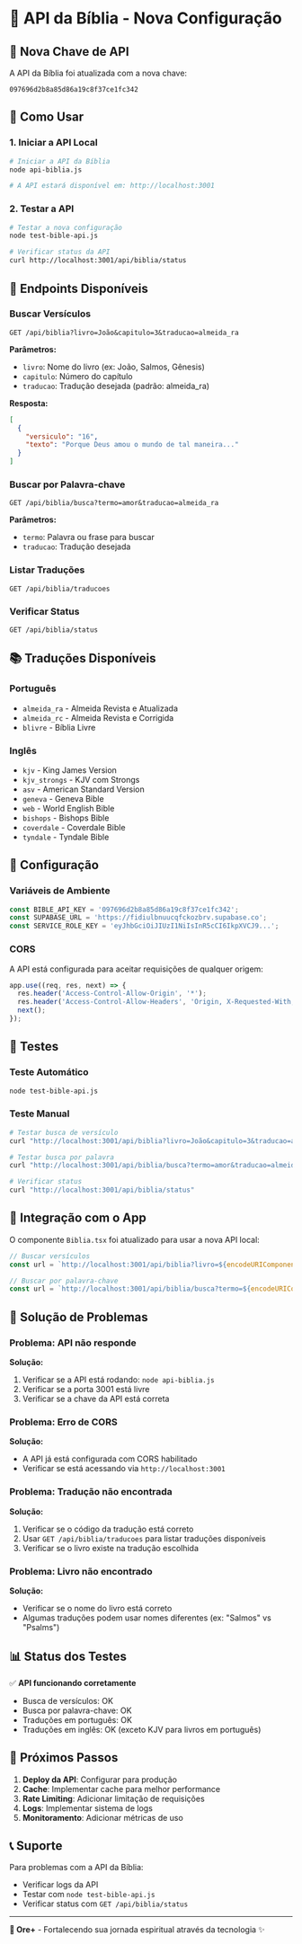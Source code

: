 # 📖 API da Bíblia - Nova Configuração

## 🔑 Nova Chave de API

A API da Bíblia foi atualizada com a nova chave:
```
097696d2b8a85d86a19c8f37ce1fc342
```

## 🚀 Como Usar

### 1. Iniciar a API Local

```bash
# Iniciar a API da Bíblia
node api-biblia.js

# A API estará disponível em: http://localhost:3001
```

### 2. Testar a API

```bash
# Testar a nova configuração
node test-bible-api.js

# Verificar status da API
curl http://localhost:3001/api/biblia/status
```

## 📡 Endpoints Disponíveis

### Buscar Versículos
```
GET /api/biblia?livro=João&capitulo=3&traducao=almeida_ra
```

**Parâmetros:**
- `livro`: Nome do livro (ex: João, Salmos, Gênesis)
- `capitulo`: Número do capítulo
- `traducao`: Tradução desejada (padrão: almeida_ra)

**Resposta:**
```json
[
  {
    "versiculo": "16",
    "texto": "Porque Deus amou o mundo de tal maneira..."
  }
]
```

### Buscar por Palavra-chave
```
GET /api/biblia/busca?termo=amor&traducao=almeida_ra
```

**Parâmetros:**
- `termo`: Palavra ou frase para buscar
- `traducao`: Tradução desejada

### Listar Traduções
```
GET /api/biblia/traducoes
```

### Verificar Status
```
GET /api/biblia/status
```

## 📚 Traduções Disponíveis

### Português
- `almeida_ra` - Almeida Revista e Atualizada
- `almeida_rc` - Almeida Revista e Corrigida
- `blivre` - Bíblia Livre

### Inglês
- `kjv` - King James Version
- `kjv_strongs` - KJV com Strongs
- `asv` - American Standard Version
- `geneva` - Geneva Bible
- `web` - World English Bible
- `bishops` - Bishops Bible
- `coverdale` - Coverdale Bible
- `tyndale` - Tyndale Bible

## 🔧 Configuração

### Variáveis de Ambiente
```javascript
const BIBLE_API_KEY = '097696d2b8a85d86a19c8f37ce1fc342';
const SUPABASE_URL = 'https://fidiulbnuucqfckozbrv.supabase.co';
const SERVICE_ROLE_KEY = 'eyJhbGciOiJIUzI1NiIsInR5cCI6IkpXVCJ9...';
```

### CORS
A API está configurada para aceitar requisições de qualquer origem:
```javascript
app.use((req, res, next) => {
  res.header('Access-Control-Allow-Origin', '*');
  res.header('Access-Control-Allow-Headers', 'Origin, X-Requested-With, Content-Type, Accept');
  next();
});
```

## 🧪 Testes

### Teste Automático
```bash
node test-bible-api.js
```

### Teste Manual
```bash
# Testar busca de versículo
curl "http://localhost:3001/api/biblia?livro=João&capitulo=3&traducao=almeida_ra"

# Testar busca por palavra
curl "http://localhost:3001/api/biblia/busca?termo=amor&traducao=almeida_ra"

# Verificar status
curl "http://localhost:3001/api/biblia/status"
```

## 📱 Integração com o App

O componente `Biblia.tsx` foi atualizado para usar a nova API local:

```typescript
// Buscar versículos
const url = `http://localhost:3001/api/biblia?livro=${encodeURIComponent(livro)}&capitulo=${capitulo}&traducao=${traducao}`;

// Buscar por palavra-chave
const url = `http://localhost:3001/api/biblia/busca?termo=${encodeURIComponent(busca.trim())}&traducao=${traducao}`;
```

## 🐛 Solução de Problemas

### Problema: API não responde
**Solução:**
1. Verificar se a API está rodando: `node api-biblia.js`
2. Verificar se a porta 3001 está livre
3. Verificar se a chave da API está correta

### Problema: Erro de CORS
**Solução:**
- A API já está configurada com CORS habilitado
- Verificar se está acessando via `http://localhost:3001`

### Problema: Tradução não encontrada
**Solução:**
1. Verificar se o código da tradução está correto
2. Usar `GET /api/biblia/traducoes` para listar traduções disponíveis
3. Verificar se o livro existe na tradução escolhida

### Problema: Livro não encontrado
**Solução:**
- Verificar se o nome do livro está correto
- Algumas traduções podem usar nomes diferentes (ex: "Salmos" vs "Psalms")

## 📊 Status dos Testes

✅ **API funcionando corretamente**
- Busca de versículos: OK
- Busca por palavra-chave: OK
- Traduções em português: OK
- Traduções em inglês: OK (exceto KJV para livros em português)

## 🔄 Próximos Passos

1. **Deploy da API**: Configurar para produção
2. **Cache**: Implementar cache para melhor performance
3. **Rate Limiting**: Adicionar limitação de requisições
4. **Logs**: Implementar sistema de logs
5. **Monitoramento**: Adicionar métricas de uso

## 📞 Suporte

Para problemas com a API da Bíblia:
- Verificar logs da API
- Testar com `node test-bible-api.js`
- Verificar status com `GET /api/biblia/status`

---

**📖 Ore+** - Fortalecendo sua jornada espiritual através da tecnologia ✨ 